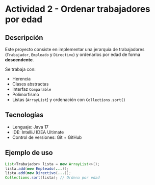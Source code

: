 # Actividad 2 - Ordenar trabajadores por edad

## Descripción

Este proyecto consiste en implementar una jerarquía de trabajadores (`Trabajador`, `Empleado` y `Directivo`) y ordenarlos por edad de forma **descendente**.

Se trabaja con:
- Herencia
- Clases abstractas
- Interfaz `Comparable`
- Polimorfismo
- Listas (`ArrayList`) y ordenación con `Collections.sort()`

## Tecnologías

- Lenguaje: Java 17
- IDE: IntelliJ IDEA Ultimate
- Control de versiones: Git + GitHub

## Ejemplo de uso

```java
List<Trabajador> lista = new ArrayList<>();
lista.add(new Empleado(...));
lista.add(new Directivo(...));
Collections.sort(lista); // Ordena por edad
